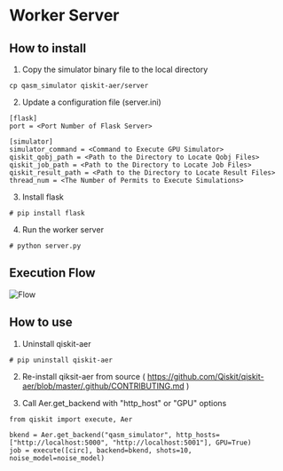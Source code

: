 
# Worker Server

## How to install
1. Copy the simulator binary file to the local directory
``` 
cp qasm_simulator qiskit-aer/server
```

2. Update a configuration file (server.ini)
```
[flask]
port = <Port Number of Flask Server>

[simulator]
simulator_command = <Command to Execute GPU Simulator>
qiskit_qobj_path = <Path to the Directory to Locate Qobj Files>
qiskit_job_path = <Path to the Directory to Locate Job Files>
qiskit_result_path = <Path to the Directory to Locate Result Files>
thread_num = <The Number of Permits to Execute Simulations>
```
3. Install flask  
```
# pip install flask
```
4. Run the worker server
```
# python server.py
```
## Execution Flow

![Flow](https://github.com/hitomitak/qiskit-aer/blob/distribute/server/Flow.png)

## How to use
1. Uninstall qiskit-aer
```
# pip uninstall qiskit-aer
```

2. Re-install qiksit-aer from source ( https://github.com/Qiskit/qiskit-aer/blob/master/.github/CONTRIBUTING.md )

4. Call Aer.get_backend with "http_host" or "GPU" options

```
from qiskit import execute, Aer

bkend = Aer.get_backend("qasm_simulator", http_hosts=["http://localhost:5000", "http://localhost:5001"], GPU=True)
job = execute([circ], backend=bkend, shots=10, noise_model=noise_model)
```
